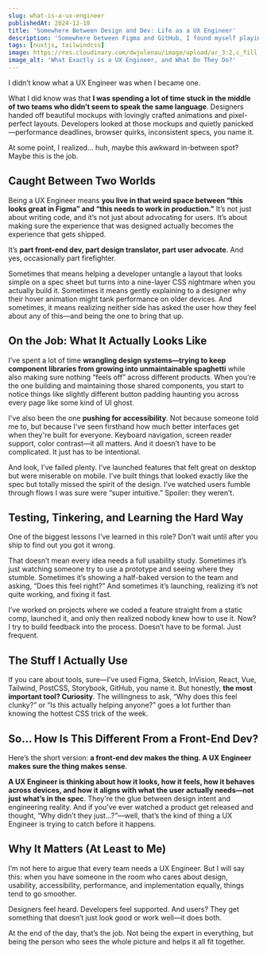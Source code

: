 ```yaml
---
slug: what-is-a-ux-engineer
publishedAt: 2024-12-18
title: 'Somewhere Between Design and Dev: Life as a UX Engineer'
description: 'Somewhere between Figma and GitHub, I found myself playing translator, firefighter, and design whisperer. This isn’t a definition—it’s a story about what it’s actually like to be the person making sure the user experience doesn’t get lost on the way to production.'
tags: [nuxtjs, tailwindcss]
image: https://res.cloudinary.com/dwjulenau/image/upload/ar_3:2,c_fill,dpr_auto,f_auto,fl_progressive,q_auto/v1743962453/josh-portfolio/assets_task_01jr640wp5fhkbhaf2tvrataca_img_0.webp
image_alt: 'What Exactly is a UX Engineer, and What Do They Do?'
---
```

I didn’t know what a UX Engineer was when I became one.

What I did know was that <strong>I was spending a lot of time stuck in the middle of two teams who didn’t seem to speak the same language</strong>. Designers handed off beautiful mockups with lovingly crafted animations and pixel-perfect layouts. Developers looked at those mockups and quietly panicked&mdash;performance deadlines, browser quirks, inconsistent specs, you name it.

At some point, I realized… huh, maybe this awkward in-between spot? Maybe this is the job.

## Caught Between Two Worlds
Being a UX Engineer means <strong>you live in that weird space between “this looks great in Figma” and “this needs to work in production.”</strong> It’s not just about writing code, and it’s not just about advocating for users. It’s about making sure the experience that was designed actually becomes the experience that gets shipped.

It’s <strong>part front-end dev, part design translator, part user advocate</strong>. And yes, occasionally part firefighter.

Sometimes that means helping a developer untangle a layout that looks simple on a spec sheet but turns into a nine-layer CSS nightmare when you actually build it. Sometimes it means gently explaining to a designer why their hover animation might tank performance on older devices. And sometimes, it means realizing neither side has asked the user how they feel about any of this&mdash;and being the one to bring that up.

## On the Job: What It Actually Looks Like
I’ve spent a lot of time <strong>wrangling design systems&mdash;trying to keep component libraries from growing into unmaintainable spaghetti</strong> while also making sure nothing “feels off” across different products. When you're the one building and maintaining those shared components, you start to notice things like slightly different button padding haunting you across every page like some kind of UI ghost.

I've also been the one <strong>pushing for accessibility</strong>. Not because someone told me to, but because I've seen firsthand how much better interfaces get when they're built for everyone. Keyboard navigation, screen reader support, color contrast&mdash;it all matters. And it doesn’t have to be complicated. It just has to be intentional.

And look, I’ve failed plenty. I’ve launched features that felt great on desktop but were miserable on mobile. I’ve built things that looked exactly like the spec but totally missed the spirit of the design. I’ve watched users fumble through flows I was sure were “super intuitive.” Spoiler: they weren’t.

## Testing, Tinkering, and Learning the Hard Way
One of the biggest lessons I’ve learned in this role? Don’t wait until after you ship to find out you got it wrong.

That doesn’t mean every idea needs a full usability study. Sometimes it’s just watching someone try to use a prototype and seeing where they stumble. Sometimes it’s showing a half-baked version to the team and asking, “Does this feel right?” And sometimes it’s launching, realizing it’s not quite working, and fixing it fast.

I’ve worked on projects where we coded a feature straight from a static comp, launched it, and only then realized nobody knew how to use it. Now? I try to build feedback into the process. Doesn’t have to be formal. Just frequent.

## The Stuff I Actually Use
If you care about tools, sure&mdash;I’ve used Figma, Sketch, InVision, React, Vue, Tailwind, PostCSS, Storybook, GitHub, you name it. But honestly, <strong>the most important tool? Curiosity</strong>. The willingness to ask, “Why does this feel clunky?” or “Is this actually helping anyone?” goes a lot further than knowing the hottest CSS trick of the week.

## So… How Is This Different From a Front-End Dev?
Here’s the short version: <strong>a front-end dev makes the thing. A UX Engineer makes sure the thing makes sense</strong>.

<strong>A UX Engineer is thinking about how it looks, how it feels, how it behaves across devices, and how it aligns with what the user actually needs&mdash;not just what’s in the spec</strong>. They're the glue between design intent and engineering reality. And if you’ve ever watched a product get released and thought, “Why didn’t they just…?”&mdash;well, that’s the kind of thing a UX Engineer is trying to catch before it happens.

## Why It Matters (At Least to Me)
I’m not here to argue that every team needs a UX Engineer. But I will say this: when you have someone in the room who cares about design, usability, accessibility, performance, and implementation equally, things tend to go smoother.

Designers feel heard. Developers feel supported. And users? They get something that doesn’t just look good or work well&mdash;it does both.

At the end of the day, that’s the job. Not being the expert in everything, but being the person who sees the whole picture and helps it all fit together.
